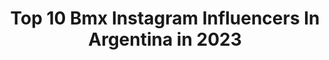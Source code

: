 ---
title: Top 10 Bmx Instagram Influencers In Argentina in 2023
description: >-
  Find top bmx Instagram influencers in Argentina in 2023. Most popular hashtags: #bmx #argentina #bike.
platform: Instagram
hits: 17
text_top: Discover the best Instagram profiles on inBeat.
text_bottom: Our database holds 17 Instagram influencers like this in Argentina for you to contact.
profiles:
  - username: "pitu_presser100"
    fullname: >-
      Esteban Presser
    bio: >-
      Esperanza, Santa Fe Leve a life you will remember 🙌🏽🙌🏽🙌🏽 Bmx, Motocross, Skater 18 años NO SOY LOCO, SOY DIFERENTE A LOS DEMÁS😄😄😄
    location: "Argentina"
    followers: 10091
    engagement: 694
    commentsToLikes: 0.012532
    id: ck15rrtcc9dkk0i19ctfvwm9p
    verified: false
    hashtags: "#bmx, #bike, #bikelife, #skate"
  - username: "torres_143"
    fullname: >-
      EXEQUIEL TORRRES
    bio: >-
      📌CORREDOR PROFESIONAL DE BMX 🇦🇷🚲 🥇NACIONAL x7 🥇RIOJANO x5 🥈 J.J.O.O 🇨🇳 🥇🌍 world champion 🇧🇪 🥇🌍 world cup🇦🇷 🥇PANAMERICANO x3 🥇latinoamericano x7
    location: "Argentina"
    followers: 13895
    engagement: 421
    commentsToLikes: 0.054301
    id: ck0u8le487n3a0i19nsjyro8l
    verified: false
    hashtags: "#et143, #tratardemantenertemotivado, #lindorecuerdo, #sprint"
  - username: "agustina_roth"
    fullname: >-
      Aguus Roth
    bio: >-
      19 años Selección Argentina BMXF YOG2018 🥇 Lima2019🥉 Atleta @nike
    location: "Argentina"
    followers: 25255
    engagement: 726
    commentsToLikes: 0.012378
    id: ck15t2khfg0zj0i19abty9b0y
    verified: false
    hashtags: "#campusdakar2023, #playinside, #playfortheworld, #buenosaires2018"
  - username: "malignobmx"
    fullname: >-
      JOSE  M A L I G N O  TORRES
    bio: >-
      ✞Dios💘Familia✞ •Professional BMX 🔺SPONSORS🔺 @krowbikeco @monsterenergy @vansargentina @vansbmx66 @oakleyarg @cbaxinfo @enardinfo @mobikeco
    location: "Argentina"
    followers: 57701
    engagement: 421
    commentsToLikes: 0.012880
    id: ck15qikzr30r60i19v1kn6gz2
    verified: true
    hashtags: ""
  - username: "diegogaldames"
    fullname: >-
      Ｄｉｅｇｏ Ｇａｌｄａｍｅｓ Ｓａｌａｚａｒ
    bio: >-
      🇨🇱HUMILDAD BmxFreestyle - BMW E21 @skilldashbmx @mecanica_dominguez @extremezonebmx @glabmedia.house Sesh en el orridirtpark👇
    location: "Argentina"
    followers: 8912
    engagement: 697
    commentsToLikes: 0.047041
    id: ck15s6tmebih20i19zxejd1jf
    verified: false
    hashtags: "#elmomentoesahora, #progresstime, #potd, #fuegobikepark"
  - username: "molina595"
    fullname: >-
      Chalo Molina
    bio: >-
      ▪ 25 》🇦🇷 Atleta profesional de BMX ▪ Olimpico/Olympian - JJOO Río 2016 ▪🥇 World Cup 🇦🇷2k19 ▪ Conociendo el 🌍✈️ con mi 🚲 ▪ Amante de los 🚘&🏍
    location: "Argentina"
    followers: 10558
    engagement: 583
    commentsToLikes: 0.039248
    id: ck6ufnjyey2ik0j71jf84hslh
    verified: false
    hashtags: "#tbt, #bmx, #bmxrace, #giveaway"
  - username: "fedevillegas194"
    fullname: >-
      Fede Villegas
    bio: >-
      25, BMX 🇦🇷 🥉Juegos PanAm 2019 🥈Juegos SudAm 2014 2x🇦🇷 Elite Champ🏆🏆 Finalista World Cup 🌎 Finalista 🇺🇲🇪🇺 @crupi_bmx
    location: "Argentina"
    followers: 6957
    engagement: 737
    commentsToLikes: 0.012636
    id: ck6ufnkbdy2k90j71qbkuyavo
    verified: false
    hashtags: "#mondaymotivation, #bikelife, #tangentequipped, #bmxsx"
  - username: "mundobikeargentina"
    fullname: >-
      Mundo Bike Argentina
    bio: >-
      Información, noticias, fotos y videos. Hecho por ciclistas para ciclistas.!! #bmx #mtb #ruta #ciclismo #mundobikeargentina
    location: "Argentina"
    followers: 27484
    engagement: 95
    commentsToLikes: 0.030120
    id: ck0vw9x97srbi0i19couflj4v
    verified: false
    hashtags: "#remeras, #rallyserie, #familia, #teams"
  - username: "benjaminfrola_"
    fullname: >-
      Benjamin Frola
    bio: >-
      🇦🇷 @fiendbmx | @jammindistro
    location: "Argentina"
    followers: 8321
    engagement: 3122
    commentsToLikes: 0.027868
    id: ck8t40c7b54ah0j78ckvy4lfc
    verified: false
    hashtags: "#argentina, #bmx, #fiendbmx, #fiending"
  - username: "emmaescobarok"
    fullname: >-
      𝐄𝐦𝐦𝐚𝐧𝐮𝐞𝐥 𝐄𝐬𝐜𝐨𝐛𝐚𝐫 👨🏽‍🍳
    bio: >-
      • 🅒🅞🅒🅘🅝🅔🅡🅞🔪 👨🏽‍🍳👩🏼‍🍳DANUEL🎬 @poneleamor 🍺𝙀𝙢𝙗𝙖𝙟𝙖𝙙𝙤𝙧 @imperialarg 🌶Cᴀᴛᴇʀɪɴɢ @picantesok Servicio de catering privado🇦🇷 📩emmaescobar.cocina@gmail.com
    location: "Argentina"
    followers: 97859
    engagement: 477
    commentsToLikes: 0.123526
    id: ck5qamsysh7ni0i11m3if87dq
    verified: false
    hashtags: "#parrillero, #hechoencasa, #foodie, #foodporn"
---